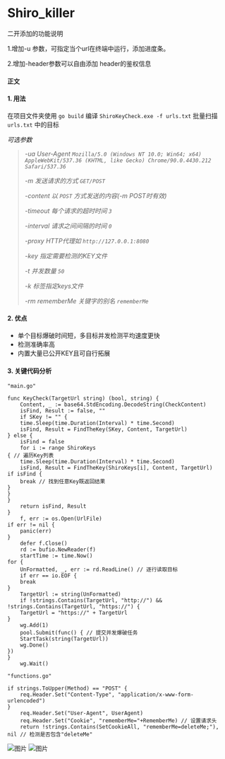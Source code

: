 # Shiro_killer

二开添加的功能说明

1.增加-u 参数，可指定当个url在终端中运行，添加进度条。

2.增加-header参数可以自由添加 header的鉴权信息

#### 正文

#### 1. 用法

在项目文件夹使用 `go build` 编译
`ShiroKeyCheck.exe -f urls.txt` 批量扫描 `urls.txt` 中的目标

*可选参数*

> *-ua User-Agent `Mozilla/5.0 (Windows NT 10.0; Win64; x64) AppleWebKit/537.36 (KHTML, like Gecko) Chrome/90.0.4430.212 Safari/537.36`*
>
> *-m 发送请求的方式 `GET/POST`*
>
> *-content 以 `POST` 方式发送的内容(-m POST时有效)*
>
> *-timeout 每个请求的超时时间 `3`*
>
> *-interval 请求之间间隔的时间 `0`*
>
> *-proxy HTTP代理如 `http://127.0.0.1:8080`*
>
> *-key 指定需要检测的KEY文件*
>
> *-t 并发数量 `50`*
>
> *-k 标签指定keys文件*
>
> *-rm rememberMe 关键字的别名 `rememberMe`*

#### 2. 优点

- 单个目标爆破时间短，多目标并发检测平均速度更快
- 检测准确率高
- 内置大量已公开KEY且可自行拓展

#### 3. 关键代码分析

```
"main.go"

func KeyCheck(TargetUrl string) (bool, string) {
    Content, _ := base64.StdEncoding.DecodeString(CheckContent)
    isFind, Result := false, ""
    if SKey != "" {
    time.Sleep(time.Duration(Interval) * time.Second)
    isFind, Result = FindTheKey(SKey, Content, TargetUrl)
} else {
    isFind = false
    for i := range ShiroKeys 
{ // 遍历Key列表
    time.Sleep(time.Duration(Interval) * time.Second)
    isFind, Result = FindTheKey(ShiroKeys[i], Content, TargetUrl)
if isFind {
    break // 找到任意Key既返回结果
}
}
}
    return isFind, Result
}
    f, err := os.Open(UrlFile)
if err != nil {
    panic(err)
}
    defer f.Close()
    rd := bufio.NewReader(f)
    startTime := time.Now()
for {
    UnFormatted, _, err := rd.ReadLine() // 逐行读取目标
    if err == io.EOF {
    break
}
    TargetUrl := string(UnFormatted)
    if !strings.Contains(TargetUrl, "http://") && !strings.Contains(TargetUrl, "https://") {
    TargetUrl = "https://" + TargetUrl
}
    wg.Add(1)
    pool.Submit(func() { // 提交并发爆破任务
    StartTask(string(TargetUrl))
    wg.Done()
})
}
    wg.Wait()

"functions.go"

if strings.ToUpper(Method) == "POST" {
    req.Header.Set("Content-Type", "application/x-www-form-urlencoded")
}
    req.Header.Set("User-Agent", UserAgent)
    req.Header.Set("Cookie", "rememberMe="+RememberMe) // 设置请求头
    return !strings.Contains(SetCookieAll, "rememberMe=deleteMe;"), nil // 检测是否包含"deleteMe"
```

![图片](https://github.com/Peony2022/shiro_killer/blob/main/%E8%BF%90%E8%A1%8C%E6%88%AA%E5%9B%BE1.png)
![图片](https://github.com/Peony2022/shiro_killer/blob/main/%E8%BF%90%E8%A1%8C%E6%88%AA%E5%9B%BE2.png)
